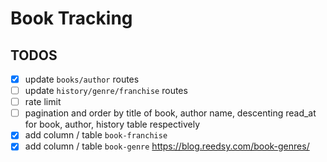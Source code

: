 # Book Tracking

## TODOS
* [x] update `books/author` routes 
* [ ] update `history/genre/franchise` routes
* [ ] rate limit
* [ ] pagination and order by title of book, author name, descenting read_at for book, author, history table respectively
* [x] add column / table  `book-franchise` 
* [x] add column / table `book-genre` https://blog.reedsy.com/book-genres/
